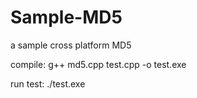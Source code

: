 # Sample-MD5
a sample cross platform MD5

compile: g++ md5.cpp test.cpp -o test.exe

run test: ./test.exe
